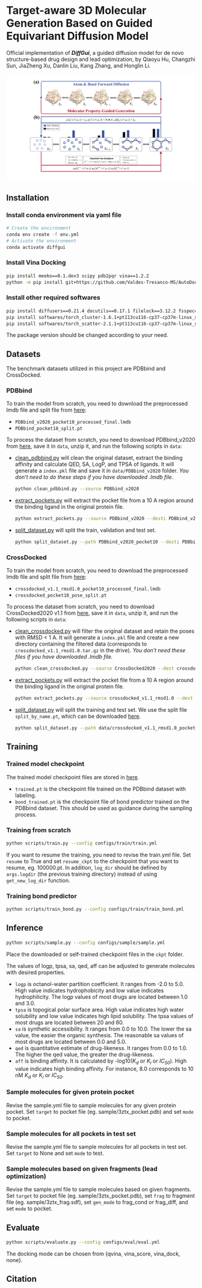 # Target-aware 3D Molecular Generation Based on Guided Equivariant Diffusion Model
Official implementation of ***DiffGui***, a guided diffusion model for de novo structure-based drug design and lead optimization, by Qiaoyu Hu, Changzhi Sun, JiaZheng Xu, Danlin Liu, Kang Zhang, and Honglin Li.

<p align="center">
  <img src="figures/DiffGui_framework.png" /> 
</p>

## Installation

### Install conda environment via yaml file
```bash
# Create the environment
conda env create -f env.yml
# Activate the environment
conda activate diffgui
```

### Install Vina Docking
```bash
pip install meeko==0.1.dev3 scipy pdb2pqr vina==1.2.2
python -m pip install git+https://github.com/Valdes-Tresanco-MS/AutoDockTools_py3
```

### Install other required softwares
```bash
pip install diffusers==0.21.4 docutils==0.17.1 filelock==3.12.2 fsspec==2023.1.0
pip install softwares/torch_cluster-1.6.1+pt113cu116-cp37-cp37m-linux_x86_64.whl
pip install softwares/torch_scatter-2.1.1+pt113cu116-cp37-cp37m-linux_x86_64.whl
```
The package version should be changed according to your need.

## Datasets
The benchmark datasets utilized in this project are PDBbind and CrossDocked.
### PDBbind
To train the model from scratch, you need to download the preprocessed lmdb file and split file from [here](https://drive.google.com/drive/folders/1pQk1FASCnCLjYRd7yc17WfctoHR50s2r):
* `PDBbind_v2020_pocket10_processed_final.lmdb`
* `PDBbind_pocket10_split.pt`

To process the dataset from scratch, you need to download PDBbind_v2020 from [here](http://www.pdbbind.org.cn/download.php), save it in `data`, unzip it, and run the following scripts in `data`:
* [clean_pdbbind.py](data/clean_pdbbind.py) will clean the original dataset, extract the binding affinity and calculate QED, SA, LogP, and TPSA of ligands. It will generate a `index.pkl` file and save it in `data/PDBbind_v2020` folder. *You don't need to do these steps if you have downloaded .lmdb file.*
    ```bash
    python clean_pdbbind.py --source PDBbind_v2020
    ```
* [extract_pockets.py](data/extract_pockets.py) will extract the pocket file from a 10 A region around the binding ligand in the original protein file.
    ```bash
    python extract_pockets.py --source PDBbind_v2020 --desti PDBbind_v2020_pocket10
    ```
* [split_dataset.py](data/split_dataset.py) will split the train, validation and test set.
    ```bash
    python split_dataset.py --path PDBbind_v2020_pocket10 --desti PDBbind_pocket10_split.pt --train 17327 --val 1825 --test 100
    ```

### CrossDocked
To train the model from scratch, you need to download the preprocessed lmdb file and split file from [here](https://drive.google.com/drive/folders/1pQk1FASCnCLjYRd7yc17WfctoHR50s2r):
* `crossdocked_v1.1_rmsd1.0_pocket10_processed_final.lmdb`
* `crossdocked_pocket10_pose_split.pt`

To process the dataset from scratch, you need to download CrossDocked2020 v1.1 from [here](https://bits.csb.pitt.edu/files/crossdock2020/), save it in `data`, unzip it, and run the following scripts in `data`:
* [clean_crossdocked.py](data/clean_crossdocked.py) will filter the original dataset and retain the poses with RMSD < 1 A. It will generate a `index.pkl` file and create a new directory containing the filtered data (corresponds to `crossdocked_v1.1_rmsd1.0.tar.gz` in the drive). *You don't need these files if you have downloaded .lmdb file.*
    ```bash
    python clean_crossdocked.py --source CrossDocked2020 --dest crossdocked_v1.1_rmsd1.0 --rmsd_thr 1.0
    ```
* [extract_pockets.py](data/extract_pockets.py) will extract the pocket file from a 10 A region around the binding ligand in the original protein file.
    ```bash
    python extract_pockets.py --source crossdocked_v1.1_rmsd1.0 --dest crossdocked_v1.1_rmsd1.0_pocket10
    ```
* [split_dataset.py](data/split_dataset.py) will split the training and test set. We use the split file `split_by_name.pt`, which can be downloaded [here](https://drive.google.com/drive/folders/1pQk1FASCnCLjYRd7yc17WfctoHR50s2r).
    ```bash
    python split_dataset.py --path data/crossdocked_v1.1_rmsd1.0_pocket10 --dest data/crossdocked_pocket10_pose_split.pt --fixed_split data/split_by_name.pt
    ```

## Training
### Trained model checkpoint
The trained model checkpoint files are stored in [here](https://drive.google.com/drive/folders/1pQk1FASCnCLjYRd7yc17WfctoHR50s2r).
* `trained.pt` is the checkpoint file trained on the PDBbind dataset with labeling.
* `bond_trained.pt` is the checkpoint file of bond predictor trained on the PDBbind dataset. This should be used as guidance during the sampling process.

### Training from scratch
```bash
python scripts/train.py --config configs/train/train.yml
```
If you want to resume the training, you need to revise the train.yml file. Set `resume` to True and set `resume_ckpt` to the checkpoint that you want to resume, eg. 100000.pt. In addition, `log_dir` should be defined by `args.logdir` (the previous training directory) instead of using `get_new_log_dir` function.

### Training bond predictor
```bash
python scripts/train_bond.py --config configs/train/train_bond.yml
```

## Inference
```bash
python scripts/sample.py --config configs/sample/sample.yml
```
Place the downloaded or self-trained checkpoint files in the `ckpt` folder.

The values of logp, tpsa, sa, qed, aff can be adjusted to generate molecules with desired properties.
* `logp` is octanol-water partition coefficient. It ranges from -2.0 to 5.0. High value indicates hydrophobicity and low value indicates hydrophilicity. The logp values of most drugs are located between 1.0 and 3.0.
* `tpsa` is topogical polar surface area. High value indicates high water solubility and low value indicates high lipid solubility. The tpsa values of most drugs are located between 20 and 60.
* `sa` is synthetic accessibility. It ranges from 0.0 to 10.0. The lower the sa value, the easier the organic synthesis. The reasonable sa values of most drugs are located between 0.0 and 5.0.
* `qed` is quantitative estimate of drug-likeness. It ranges from 0.0 to 1.0. The higher the qed value, the greater the drug-likeness.
* `aff` is binding affinity. It is calculated by -log10(*K<sub>d</sub>* or *K<sub>i</sub>* or *IC<sub>50</sub>*). High value indicates high binding affinity. For instance, 8.0 corresponds to 10 nM *K<sub>d</sub>* or *K<sub>i</sub>* or *IC<sub>50</sub>*.

### Sample molecules for given protein pocket
Revise the sample.yml file to sample molecules for any given protein pocket. Set `target` to pocket file (eg. sample/3ztx_pocket.pdb) and set `mode` to pocket.

### Sample molecules for all pockets in test set
Revise the sample.yml file to sample molecules for all pockets in test set. Set `target` to None and set `mode` to test.

### Sample molecules based on given fragments (lead optimization)
Revise the sample.yml file to sample molecules based on given fragments. Set `target` to pocket file (eg. sample/3ztx_pocket.pdb), set `frag` to fragment file (eg. sample/3ztx_frag.sdf), set `gen_mode` to frag_cond or frag_diff, and set `mode` to pocket.

## Evaluate
```bash
python scripts/evaluate.py --config configs/eval/eval.yml
```
The docking mode can be chosen from {qvina, vina_score, vina_dock, none}.

## Citation
